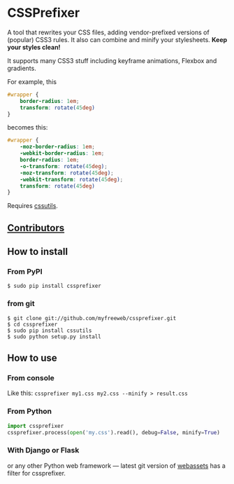 # CSSPrefixer
A tool that rewrites your CSS files, adding vendor-prefixed versions of (popular) CSS3 rules.
It also can combine and minify your stylesheets.
**Keep your styles clean!**

It supports many CSS3 stuff including keyframe animations, Flexbox and gradients.

For example, this
```css
#wrapper {
    border-radius: 1em;
    transform: rotate(45deg)
}
```

becomes this:
```css
#wrapper {
    -moz-border-radius: 1em;
    -webkit-border-radius: 1em;
    border-radius: 1em;
    -o-transform: rotate(45deg);
    -moz-transform: rotate(45deg);
    -webkit-transform: rotate(45deg);
    transform: rotate(45deg)
}
```

Requires [cssutils](http://cthedot.de/cssutils/).

## [Contributors](https://github.com/myfreeweb/cssprefixer/graphs/contributors)

## How to install 
### From PyPI
    $ sudo pip install cssprefixer

### from git
    $ git clone git://github.com/myfreeweb/cssprefixer.git
    $ cd cssprefixer
    $ sudo pip install cssutils
    $ sudo python setup.py install

## How to use
### From console
Like this:
`cssprefixer my1.css my2.css --minify > result.css`

### From Python
```python
import cssprefixer
cssprefixer.process(open('my.css').read(), debug=False, minify=True)
````
### With Django or Flask
or any other Python web framework — latest git version of [webassets](http://github.com/miracle2k/webassets) has a filter for cssprefixer.